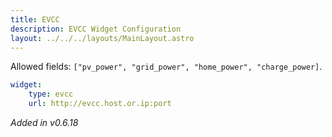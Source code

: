 ```yaml
---
title: EVCC
description: EVCC Widget Configuration
layout: ../../../layouts/MainLayout.astro
---
```


Allowed fields: `["pv_power", "grid_power", "home_power", "charge_power]`.

```yaml
widget:
    type: evcc
    url: http://evcc.host.or.ip:port
```

*Added in v0.6.18*
